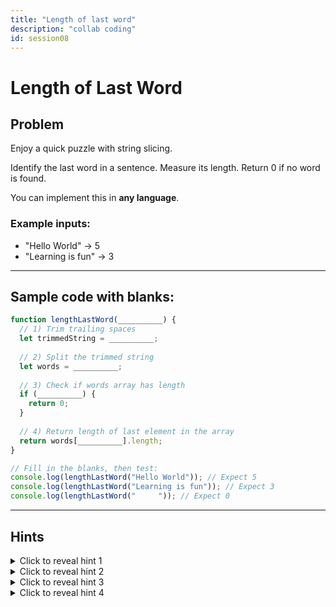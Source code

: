 ```yaml
---
title: "Length of last word"
description: "collab coding"
id: session08
---
```


# Length of Last Word

## Problem 
Enjoy a quick puzzle with string slicing.

Identify the last word in a sentence. Measure its length. Return 0 if no word is found.

You can implement this in **any language**. 


### Example inputs:
* "Hello World" -> 5
* "Learning is fun" -> 3

---

## Sample code with blanks:
```javascript
function lengthLastWord(__________) {
  // 1) Trim trailing spaces
  let trimmedString = __________;
  
  // 2) Split the trimmed string
  let words = __________;
  
  // 3) Check if words array has length
  if (__________) {
    return 0;
  }
  
  // 4) Return length of last element in the array
  return words[__________].length;
}

// Fill in the blanks, then test:
console.log(lengthLastWord("Hello World")); // Expect 5
console.log(lengthLastWord("Learning is fun")); // Expect 3
console.log(lengthLastWord("     ")); // Expect 0
```

---

## Hints

<details>
<summary>Click to reveal hint 1</summary>

To trim trailing spaces, use the `.trim()` method on the string.

</details>

<details>
<summary>Click to reveal hint 2</summary>

To split the string into an array of words, use the `.split(' ')` method.

</details>

<details>
<summary>Click to reveal hint 3</summary>

Check if the words array is empty by checking if `words.length === 0`.

</details>

<details>
<summary>Click to reveal hint 4</summary>

To access the last element in an array, use `words[words.length - 1]`.

</details>